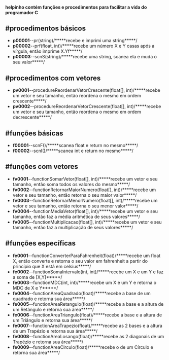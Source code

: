 <h4>helpinho contém funções e procedimentos para facilitar a vida do programador C<br/></h4>
<h2>#procedimentos básicos<br/></h2>
<ul>
	<li><b>p00001</b>--pr(string)/*****recebe e imprimi uma string*****/<br/></li>
	<li><b>p00002</b>--prf(float, int)/*****recebe um número X e Y casas após a vírgula, então imprime X.Yf*****/<br/></li>
	<li><b>p00003</b>--scnS(string)/*****recebe uma string, scanea ela e muda o seu valor*****/<br/></li>
</ul>
<h2>#procedimentos com vetores<br/></h2>
<ul>
	<li><b>pv0001</b>--procedureReordenarVetorCrescente(float[], int)/*****recebe um vetor e seu tamanho, então reordena o mesmo em ordem crescente*****/</li>
	<li><b>pv0002</b>--procedureReordenarVetorCrescente(float[], int)/*****recebe um vetor e seu tamanho, então reordena o mesmo em ordem decrescente*****/</li>
</ul>
<h2>#funções básicas<br/></h2>
<ul>
	<li><b>f00001</b>--scnF()/*****scanea float e return no mesmo*****/</li>
	<li><b>f00002</b>--scnI()/*****scanea int e return no mesmo*****/</li>
</ul>
<h2>#funções com vetores<br/></h2>
<ul>
	<li><b>fv0001</b>--functionSomarVetor(float[], int)/*****recebe um vetor e seu tamanho, então soma todos os valores do mesmo*****/</li>
	<li><b>fv0002</b>--functionRetornarMaiorNumero(float[], int)/*****recebe um vetor e seu tamanho, então retorna o seu maior valor*****/</li>
	<li><b>fv0003</b>--functionRetornarMenorNumero(float[], int)/*****recebe um vetor e seu tamanho, então retorna o seu menor valor*****/</li>
	<li><b>fv0004</b>--functionMediaVetor(float[], int)/*****recebe um vetor e seu tamanho, então faz a média aritmética de seus valores*****/</li>
	<li><b>fv0005</b>--functionMultiplicacao(float[], int)/*****recebe um vetor e seu tamanho, então faz a multiplicação de seus valores*****/</li>
</ul>
<h2>#funções específicas<br/></h2>
<ul>
	<li><b>fe0001</b>--functionConverterParaFahrenheit(float)/*****recebe um float X, então converte e retorna o seu valor em fahrenheit a partir do princípio que X está em celsius*****/</li>
	<li><b>fe0002</b>--functionSomaIntervalo(int, int)/*****recebe um X e um Y e faz a soma de [X,Y]*****/</li>
	<li><b>fe0003</b>--functionMDC(int, int)/*****recebe um X e um Y e retorna o MDC  de X e Y*****/</li>
	<li><b>fe0004</b>--functionAreaQuadrado(float)/*****recebe a base de um quadrado e retorna sua área*****/</li>
	<li><b>fe0005</b>--functionAreaRetangulo(float)/*****recebe a base e a altura de um Retângulo e retorna sua área*****/</li>
	<li><b>fe0006</b>--functionAreaTriangulo(float)/*****recebe a base e a altura de um Triângulo e retorna sua área*****/</li>
	<li><b>fe0007</b>--functionAreaTrapezio(float)/*****recebe as 2 bases e a altura de um Trapézio e retorna sua área*****/</li>
	<li><b>fe0008</b>--functionAreaLosango(float)/*****recebe as 2 diagonais de um Trapézio e retorna sua área*****/</li>
	<li><b>fe0009</b>--functionAreaCirculo(float)/*****recebe o de um Círculo e retorna sua área*****/</li>
</ul>